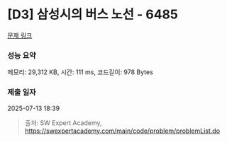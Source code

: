 # [D3] 삼성시의 버스 노선 - 6485 

[문제 링크](https://swexpertacademy.com/main/code/problem/problemDetail.do?contestProbId=AWczm7QaACgDFAWn) 

### 성능 요약

메모리: 29,312 KB, 시간: 111 ms, 코드길이: 978 Bytes

### 제출 일자

2025-07-13 18:39



> 출처: SW Expert Academy, https://swexpertacademy.com/main/code/problem/problemList.do